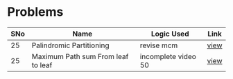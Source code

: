 # Problems

SNo | Name | Logic Used | Link |
----|------|------------|------|
25 | Palindromic Partitioning | revise mcm | [view](%2325_Boolean_Parenthesization.cpp)
25 | Maximum Path sum From leaf to leaf | incomplete video 50 | [view](%2330_Maximum_Path_sum_From_leaf_node_to_leaf_node.cpp)